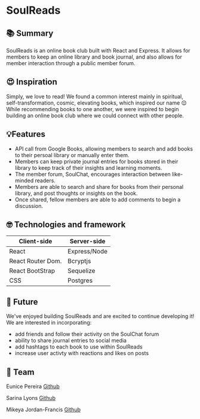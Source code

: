 # SoulReads

## 📚 Summary

SoulReads is an online book club built with React and Express. It allows for members to keep an online library and book journal, and also allows for member interaction through a public member forum. 

## 😍 Inspiration 

Simply, we love to read! We found a common interest mainly in spiritual, self-transformation, cosmic, elevating books, which inspired our name 😌 While recommending books to one another, we were inspired to begin building an online book club where we could connect with other people. 

## 💡Features 

- API call from Google Books, allowing members to search and add books to their persoal library or manually enter them. 
- Members can keep private journal entries for books stored in their library to keep track of their insights and learning moments. 
- The member forum, SoulChat, encourages interaction between like-minded readers. 
- Members are able to search and share for books from their personal library, and post thoughts or insights on the book. 
- Once shared, fellow members are able to add comments to begin a discussion. 

## 🤓 Technologies and framework

| Client-side           | Server-side    |
|-----------------------|----------------|
| React                 | Express/Node   |
| React Router Dom.     | Bcryptjs       |
| React BootStrap       | Sequelize      |
| CSS                   | Postgres       |

## 🌱 Future 

We've enjoyed building SoulReads and are excited to continue developing it! We are interested in incorporating: 
- add friends and follow their activity on the SoulChat forum
- ability to share journal entries to social media 
- add hashtags to each book to use within SoulReads 
- increase user activty with reactions and likes on posts 

## 👯 Team
Eunice Pereira [Github](https://github.com/eunice-pereira)

Sarina Lyons [Github](https://github.com/slyons777)

Mikeya Jordan-Francis [Github](https://github.com/callmekeyz)
